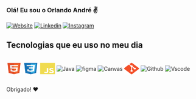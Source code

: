 ### Olá! Eu sou o Orlando André ✌️



[![Website](https://img.shields.io/badge/website-000000?style=for-the-badge&logo=About.me&logoColor=white)](#)
[![Linkedin](https://img.shields.io/badge/LinkedIn-0077B5?style=for-the-badge&logo=linkedin&logoColor=white)](https://www.linkedin.com/in/orlando-andr%C3%A9-1a3099229/)
[![Instagram](https://img.shields.io/badge/Instagram-E4405F?style=for-the-badge&logo=instagram&logoColor=white)](https://www.instagram.com/iamorlandoandre/)

<!--<div>

<a href="https://github.com/Orlando-Andre">
<img height="170em" src="https://github-readme-stats.vercel.app/api?username=Orlando-Andre&show_icons=true&theme=tokyonight"/>
<img height="170em" src="https://github-readme-stats.vercel.app/api/top-langs/?username=Orlando-Andre&layout=compact&theme=tokyonight"/>

</div>
-->

## Tecnologias que eu uso no meu dia

<div style="display: inline_block"><br>

<img align="center" alt="HTML5" height="30" width="40" src="https://raw.githubusercontent.com/devicons/devicon/master/icons/html5/html5-original.svg">
<img align="center" alt="CSS" height="30" width="40" src="https://raw.githubusercontent.com/devicons/devicon/master/icons/css3/css3-original.svg">
  <img align="center" alt="JavaScript" height="30" width="40" src="https://raw.githubusercontent.com/devicons/devicon/master/icons/javascript/javascript-plain.svg">
  <img align="center" alt="Java" height="30" width="40" src="https://cdn.jsdelivr.net/gh/devicons/devicon/icons/java/java-original.svg">
  <img align="center" alt="figma" height="30" width="40" src="https://cdn.jsdelivr.net/gh/devicons/devicon/icons/figma/figma-original.svg" />
  <img align="center" alt="Canvas" height="30" width="40" src="https://cdn.jsdelivr.net/gh/devicons/devicon/icons/canva/canva-original.svg" />
<img align="center" alt="git" height="30" width="40"  src="https://raw.githubusercontent.com/devicons/devicon/master/icons/git/git-original.svg">
  <img align="center" alt="Github" height="30" width="40" src="https://cdn.jsdelivr.net/gh/devicons/devicon/icons/github/github-original.svg" />
  <img align="center" alt="Vscode" height="30" width="40" 
  src="https://cdn.jsdelivr.net/gh/devicons/devicon/icons/vscode/vscode-original.svg"/>
  </div>
</br>

 Obrigado! ❤️
